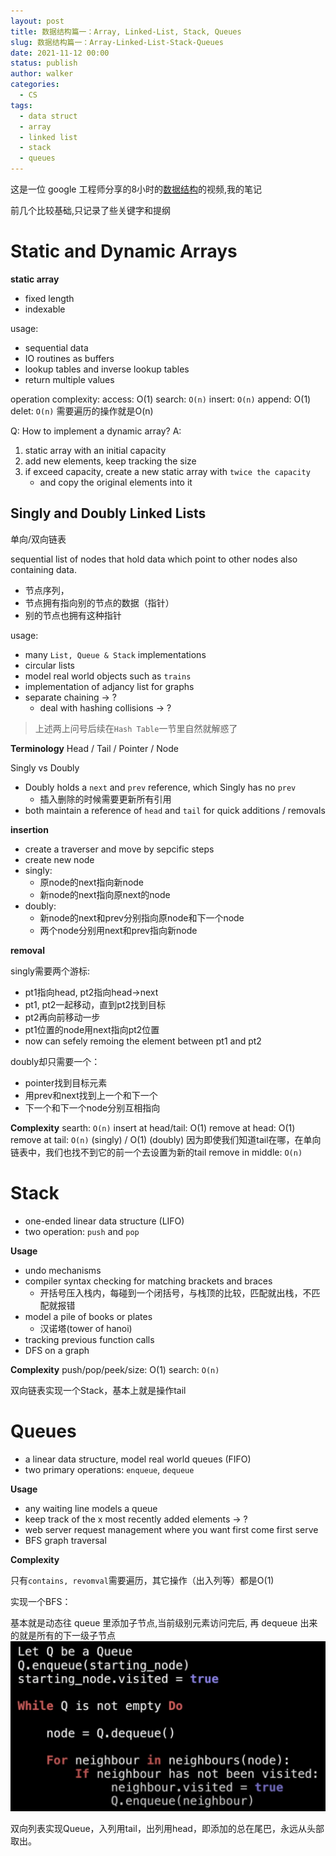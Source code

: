 ```yaml
---
layout: post
title: 数据结构篇一：Array, Linked-List, Stack, Queues
slug: 数据结构篇一：Array-Linked-List-Stack-Queues
date: 2021-11-12 00:00
status: publish
author: walker
categories: 
  - CS
tags:
  - data struct
  - array
  - linked list
  - stack
  - queues
---
```


这是一位 google 工程师分享的8小时的[数据结构](https://www.youtube.com/watch?v=RBSGKlAvoiM)的视频,我的笔记

前几个比较基础,只记录了些关键字和提纲

# Static and Dynamic Arrays

**static array**
* fixed length
* indexable

usage:
* sequential data
* IO routines as buffers
* lookup tables and inverse lookup tables
* return multiple values

operation complexity:
access: O(1)
search: `O(n)`
insert: `O(n)`
append: O(1)
delet: `O(n)`
需要遍历的操作就是O(n)

Q: How to implement a dynamic array?
A:
1. static array with an initial capacity
2. add new elements, keep tracking the size
3. if exceed capacity, create a new static array with `twice the capacity`
    * and copy the original elements into it

## Singly and Doubly Linked Lists

单向/双向链表

sequential list of nodes that hold data which point to other nodes also containing data. 
* 节点序列，
* 节点拥有指向别的节点的数据（指针）
* 别的节点也拥有这种指针

usage:
* many `List, Queue & Stack` implementations
* circular lists
* model real world objects such as `trains`
* implementation of adjancy list for graphs
* separate chaining -> ? 
    * deal with hashing collisions -> ?

> 上述两上问号后续在`Hash Table`一节里自然就解惑了

**Terminology**
Head / Tail / Pointer / Node

Singly vs Doubly
* Doubly holds a `next` and `prev` reference, which Singly has no `prev`
    * 插入删除的时候需要更新所有引用
* both maintain a reference of `head` and `tail` for quick additions / removals

**insertion**
* create a traverser and move by sepcific steps
* create new node
* singly:
    * 原node的next指向新node
    * 新node的next指向原next的node
* doubly:
    * 新node的next和prev分别指向原node和下一个node
    * 两个node分别用next和prev指向新node

**removal**

singly需要两个游标:
* pt1指向head, pt2指向head->next
* pt1, pt2一起移动，直到pt2找到目标
* pt2再向前移动一步
* pt1位置的node用next指向pt2位置
* now can sefely remoing the element between pt1 and pt2

doubly却只需要一个：
* pointer找到目标元素
* 用prev和next找到上一个和下一个
* 下一个和下一个node分别互相指向

**Complexity**
searth: `O(n)`
insert at head/tail: O(1)
remove at head: O(1)
remove at tail: `O(n)` (singly) / O(1) (doubly)
因为即使我们知道tail在哪，在单向链表中，我们也找不到它的前一个去设置为新的tail
remove in middle: `O(n)`

# Stack

* one-ended linear data structure (LIFO)
* two operation: `push` and `pop`

**Usage**
* undo mechanisms
* compiler syntax checking for matching brackets and braces
    * 开括号压入栈内，每碰到一个闭括号，与栈顶的比较，匹配就出栈，不匹配就报错
* model a pile of books or plates
    * 汉诺塔(tower of hanoi)
* tracking previous function calls
* DFS on a graph

**Complexity**
push/pop/peek/size: O(1)
search: `O(n)`

双向链表实现一个Stack，基本上就是操作tail

# Queues

* a linear data structure, model real world queues (FIFO)
* two primary operations: `enqueue`, `dequeue`

**Usage**

* any waiting line models a queue
* keep track of the x most recently added elements -> ?
* web server request management where you want first come first serve
* BFS graph traversal

**Complexity**

只有`contains, revomval`需要遍历，其它操作（出入列等）都是O(1)

实现一个BFS：

基本就是动态往 queue 里添加子节点,当前级别元素访问完后, 再 dequeue 出来的就是所有的下一级子节点
![](../assets/1859625-abaa7e896e83cc30.png)

双向列表实现Queue，入列用tail，出列用head，即添加的总在尾巴，永远从头部取出。
